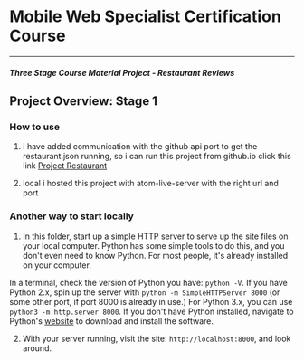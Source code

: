 # Mobile Web Specialist Certification Course
---
#### _Three Stage Course Material Project - Restaurant Reviews_

## Project Overview: Stage 1

### How to use
1. i have added communication with the github api port to get the restaurant.json running, so i can run this project from github.io
	click this link  [Project Restaurant](https://gasseklopper.github.io/restaurant/index.html)

2. local i hosted this project with atom-live-server with the right url and port

### Another way to start locally

1. In this folder, start up a simple HTTP server to serve up the site files on your local computer. Python has some simple tools to do this, and you don't even need to know Python. For most people, it's already installed on your computer.

In a terminal, check the version of Python you have: `python -V`. If you have Python 2.x, spin up the server with `python -m SimpleHTTPServer 8000` (or some other port, if port 8000 is already in use.) For Python 3.x, you can use `python3 -m http.server 8000`. If you don't have Python installed, navigate to Python's [website](https://www.python.org/) to download and install the software.

2. With your server running, visit the site: `http://localhost:8000`, and look around.
